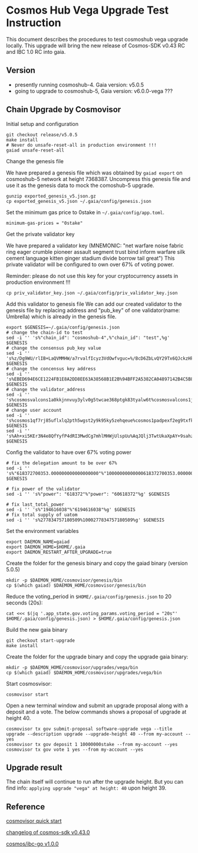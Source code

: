 # Cosmos Hub Vega  Upgrade Test Instruction

This document describes the  procedures to test cosmoshub vega upgrade locally.
This upgrade will bring the new release of Cosmos-SDK v0.43 RC and IBC 1.0 RC into gaia.

## Version
- presently running cosmoshub-4. Gaia version: v5.0.5
- going to upgrade to cosmoshub-5, Gaia version: v6.0.0-vega ???

## Chain Upgrade by Cosmovisor
Initial setup and configuration
```shell
git checkout release/v5.0.5
make install
# Never do unsafe-reset-all in production environment !!!
gaiad unsafe-reset-all
```


Change the genesis file

We have prepared a genesis file which was obtained by `gaiad export` on cosmoshub-5 network at height 7368387. Uncompress this genesis file and use it as the genesis data to mock the comoshub-5 upgrade.

```shell
gunzip exported_genesis_v5.json.gz
cp exported_genesis_v5.json ~/.gaia/config/genesis.json
```
Set the minimum gas price to 0stake in `~/.gaia/config/app.toml`.
```shell
minimum-gas-prices = "0stake"
```

Get the private validator key

We have prepared a validator key (MNEMONIC: "net warfare noise fabric ring eager crumble pioneer assault segment trust bind inform warfare silk cement language kitten ginger stadium divide borrow tail great")
This private validator will be configured to own over 67% of voting power.

Reminder: please do not use this key for your cryptocurrency assets in production environment !!!
```shell
cp priv_validator_key.json ~/.gaia/config/priv_validator_key.json
```
Add this validator to genesis file 
We can add our created validator to the genesis file by replacing address and "pub_key" of one validator(name: Umbrella) which is already in the genesis file.

```shell
export $GENESIS=~/.gaia/config/genesis.json
# change the chain-id to test
sed -i '' 's%"chain_id": "cosmoshub-4",%"chain_id": "test",%g' $GENESIS
# change the consensus pub_key value 
sed -i '' 's%z/Dg9WU/rlIB+LaQVMMHW/a7rvalfIcyz3VdOwfvguc=%/BcD6ZbLvQY29Tx6QJckzHkqvZu/4MfsO12h4a6bSh0%g' $GENESIS
# change the concensus key address 
sed -i '' 's%EBED694E6CE1224FB1E8A2DD8EE63A38568B1E2B%94BFF2A5382CA04897142B4C5B8605B3532F5F7E%g' $GENESIS
# change the validator_address
sed -i '' 's%cosmosvalcons1a0kkjnnvuy3ylv0g5twcae368ptgk83tyalw6t%cosmosvalcons1jjll9ffc9jsy39c59dx9hps9kdfj7hm7w63d0c%g' $GENESIS
# change user account
sed -i '' 's%cosmos1qf7rj85uflxlq2pth5wgst2y9k95ky5zehqeue%cosmos1padpexf2eg9txfkluc5kela53z7g9l333examx%g' $GENESIS
sed -i '' 's%Ah+xi5KEr3N4e8QfYyfP4dRI3MwdCg7mhlMHWjUlspUu%AqJQlj3TwtUkaXpAY+9sahzFCFnbNlbQ36tVqFDAEsLg%g' $GENESIS
```

Config the validator to have over 67% voting power
```shell
# fix the delegation amount to be over 67%
sed -i '' 's%"618372700353.000000000000000000"%"10000000000000618372700353.000000000000000000"%g' $GENESIS

# fix power of the validator
sed -i '' 's%"power": "618372"%"power": "60618372"%g' $GENESIS

# fix last_total_power
sed -i '' 's%"194616038"%"6194616038"%g' $GENESIS
# fix total supply of uatom
sed -i '' 's%277834757180509%1000277834757180509%g' $GENESIS

```

Set the environment variables
```shell
export DAEMON_NAME=gaiad
export DAEMON_HOME=$HOME/.gaia
export DAEMON_RESTART_AFTER_UPGRADE=true
```

Create the folder for the genesis binary and copy the gaiad binary (version 5.0.5)
```shell
mkdir -p $DAEMON_HOME/cosmovisor/genesis/bin
cp $(which gaiad) $DAEMON_HOME/cosmovisor/genesis/bin
```
Reduce the voting_period in `$HOME/.gaia/config/genesis.json` to 20 seconds (20s):
```shell
cat <<< $(jq '.app_state.gov.voting_params.voting_period = "20s"' $HOME/.gaia/config/genesis.json) > $HOME/.gaia/config/genesis.json
```

Build the new gaia binary
```shell
git checkout start-upgrade
make install
```

Create the folder for the upgrade binary and copy the upgrade gaia binary:
```shell
mkdir -p $DAEMON_HOME/cosmovisor/upgrades/vega/bin
cp $(which gaiad) $DAEMON_HOME/cosmovisor/upgrades/vega/bin
```


Start cosmosvisor:
```shell
cosmovisor start
```
Open a new terminal window and submit an upgrade proposal along with a deposit and a vote. The below commands shows a proposal of upgrade at height 40.
```shell 
cosmovisor tx gov submit-proposal software-upgrade vega --title upgrade --description upgrade --upgrade-height 40 --from my-account --yes
cosmovisor tx gov deposit 1 10000000stake --from my-account --yes
cosmovisor tx gov vote 1 yes --from my-account --yes
```

## Upgrade result

The chain itself will continue to run after the upgrade height. But you can find info: `applying upgrade "vega" at height: 40` upon height 39.


## Reference

[cosmovisor quick start](https://github.com/cosmos/cosmos-sdk/tree/master/cosmovisor)

[changelog of cosmos-sdk v0.43.0](https://github.com/cosmos/cosmos-sdk/blob/v0.43.0/CHANGELOG.md#v0430---2021-08-10)

[cosmos/ibc-go v1.0.0](https://github.com/cosmos/ibc-go/tree/v1.0.0)
















